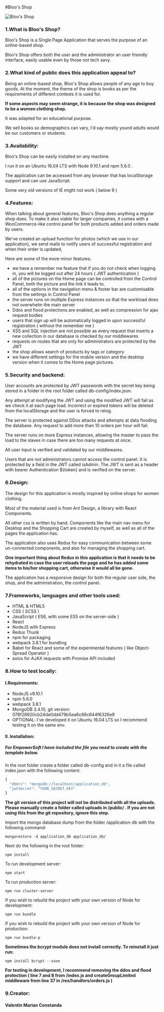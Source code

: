 #Bloo's Shop

![Bloo's Shop](https://i.imgur.com/pDebTe6.png)


<h3>1.What is Bloo's Shop?</h3>


<p>Bloo's Shop is a Single Page Application that serves the purpose of an online-based shop.</p>
<p>Bloo's Shop offers both the user and the administrator an user friendly interface, easily usable even by those not tech savy.</p>


<h3>2.What kind of public does this application appeal to?</h3>

<p>Being an online-based shop, Bloo's Shop allows people of any age to buy goods. At the moment, the theme of the shop is books as per the requirements of different contests it is used for.</p>

<b>If some aspects may seem strange, it is because the shop was designed to be a women clothing shop.</b>
<p>It was adapted for an educational purpose.</p>

<p>We sell books so demographics can vary, I'd say mostly yound adults would be our customers or students.</p>


<h3>3.Availability:</h3>

<p>Bloo's Shop can be easily installed on any machine.</p>
<p>I run it on an Ubuntu 16.04 LTS with Node 9.10.1 and npm 5.6.0 .</p>
<p>The application can be accessed from any browser that has localStorage support and can use JavaScript.</p>
<p>Some very old versions of IE might not work ( below 9 )</p>


<h3>4.Features:</h3>

<p>When talking about general features, Bloo's Shop does anything a regular shop does. To make it also viable for larger companies, it comes with a WooCommerce-like control panel for both products added and orders made by users.</p>
<p>We've created an upload function for photos (which we use in our application), we send mails to notify users of successful registration and when their order is updated, </p>
<p>Here are some of the more minor features:</p>
<ul>
<li>we have a remember me feature that if you do not check when logging in, you will be logged out after 24 hours ( JWT authentication )</li>
<li>all of the pictures on the Home page can be controlled from the Control Panel, both the picture and the link it leads to.</li>
<li>all of the options in the navigation menu & footer bar are customisable from the settings in Control Panel</li>
<li>the server runs on multiple Express instances so that the workload does not overwhelm the main server</li>
<li>Ddos and flood protections are enabled, as well as compression for ajax request bodies</li>
<li>users that sign up will be automatically logged in upon successful registration ( without the remember me )</li>
<li>XSS and SQL injection are not possible as every request that inserts a new collection in our database is checked by our middlewares</li>
<li>requests on routes that are only for administrators are protected by the JWT</li>
<li>the shop allows search of products by tags or category</li>
<li>we have different settings for the mobile version and the desktop version when it comes to the Home page pictures.</li>
</ul>

<h3>5.Security and backend:</h3>

<p>User accounts are protected by JWT passwords with the secret key being stored in a folder in the root folder called db-config/index.json.</p>
<p>Any attempt at modifying the JWT and using the modified JWT will fail as we check it at each page load. Incorrect or expired tokens will be deleted from the localStorage and the user is forced to relog.</p>
<p>The server is protected against DDos attacks and attempts at data flooding the database. Any request to add more than 10 orders per hour will fail.</p>
<p>The server runs on more Express instances, allowing the master to pass the load to the slaves in case there are too many requests at once.</p>
<p>All user input is verified and validated by our middlewares.</p>
<p>Users that are not administrators cannot access the control panel. It is protected by a field in the JWT called isAdmin. The JWT is sent as a header with bearer Authentication ${token} and is verified on the server.</p>

<h3>6.Design:</h3>

<p>The design for this application is mostly inspired by online shops for women clothing.</p>
<p>Most of the material used is from Ant Design, a library with React Components.</p>
<p>All other css is written by hand. Components like the main nav menu for Desktop and the Shopping Cart are created by myself, as well as all of the pages the application has.</p>
<p>The application also uses Redux for easy communication between some un-connected components, and also for managing the shopping cart.</p>
<b>One important thing about Redux in this application is that it needs to be rehydrated in case the user reloads the page and he has added some items to his/her shopping cart, otherwise it would all be gone.</b>
<p>The application has a responsive design for both the regular user side, the shop, and the administration, the control panel.</p>

<h3>7.Frameworks, languages and other tools used:</h3>

<ul>
<li>HTML & HTML5</li>
<li>CSS ( SCSS )</li>
<li>JavaScript ( ES6, with some ES5 on the server-side )</li>
<li>React</li>
<li>NodeJS with Express</li>
<li>Redux Thunk</li>
<li>npm for packaging</li>
<li>webpack 3.8.1 for bundling</li>
<li>Babel for React and some of the experimental features ( like Object-Spread Operator )</li>
<li>axios for AJAX requests with Promise API included</li>
</ul>

<h3>8.How to test locally:</h3>

<h4>I.Requirements:</h4>
<ul>
<li>NodeJS v9.10.1</li>
<li>npm 5.6.0</li>
<li>webpack 3.8.1</li>
<li>MongoDB 3.4.10, git version: 078f28920cb24de0dd479b5ea6c66c644f6326e9</li>
<li>OPTIONAL: I've developed it on Ubuntu 16.04 LTS so I recommend testing it on the same env.</li>
</ul>

<h4>II. Installation:</h4>


<h5>For EmpowerSoft I have included the file you need to create with the template below.</h5>

<p>In the root folder create a folder called db-config and in it a file called index.json with the following content:</p>

```javascript
{
  "dbUri": "mongodb://localhost/application_db",
  "jwtSecret": "YOUR_SECRET_KEY"
}
```

<p><b>The git version of this project will not be distributed with all the uploads. Please manually create a folder called uploads in /public/ . If you are not using this from the git repository, ignore this step.</b></p>

<p>Import the mongo database dump from the folder /application-db with the following command: </p>

```shell
mongorestore -d application_db application_db/
```

<p>Next do the following in the root folder:</p>

```shell
npm install
```

<p>To run development server: </p>

```shell
npm start
```

<p>To run production server:</p>

```shell
npm run cluster-server
```

<p>If you wish to rebuild the project with your own version of Node for development:</p>

```shell
npm run bundle
```

<p>If you wish to rebuild the project with your own version of Node for production:</p>

```shell
npm run bundle-p
```

<b>Sometimes the <i>bcrypt</i> module does not install correctly. To reinstall it just run:</b>

```shell
npm install bcrypt --save
```
<p>
<b>For testing in development, I recommend removing the ddos and flood protection ( line 7 and 8 from /index.js and createGroupLimited middleware from line 37 in /res/handlers/orders.js )</b>
</p>

<h3>9.Creator:</h3>
<h4>Valentin Marian Constanda</h4>